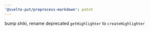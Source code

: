 ```yaml
---
'@svelte-put/preprocess-markdown': patch
---
```


bump shiki, rename deprecated `getHighlighter` to `createHighlighter`

